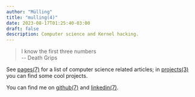 ```yaml
---
author: "Mülling"
title: "mulling(4)"
date: 2023-08-17T01:25:40-03:00
draft: false
description: Computer science and Kernel hacking.
---
```


> I know the first three numbers <br><span class="quote"> -- Death Grips</span>

See [pages(7)](/pages) for a list of computer science related articles; in [projects(3)](/projects) you can find some cool projects.

You can find me on [github(7)](https://github.com/mulling) and [linkedin(7)](https://linkedin.com/in/mulling).
